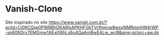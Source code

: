 # Vanish-Clone
Site inspirado no site https://www.vanish.com.br/?gclid=Cj0KCQjw0PWRBhDKARIsAPKHFGhTVrfhmcw8wsyNMRmmhW4rWP-sp60N3rv7EMGmw1AExj06hLs6u4QaAmBwEALw_wcB&amp;gclsrc=aw.ds
